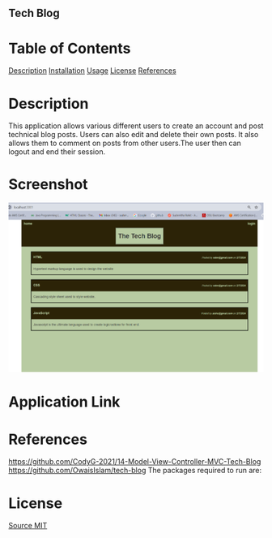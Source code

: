 ## Tech Blog

# Table of Contents
[Description](#description)
[Installation](#Installation)
[Usage](#Usage)
[License](#License)
[References](#References)
# Description

This application allows various different users to create an account and post technical blog posts. Users can also edit and delete their own posts. It also allows them to comment on posts from other users.The user then can logout and end their session.

# Screenshot
![webpage screenshot](./public/images/Screenshot%202024-02-07%20125615.png)

# Application Link



# References

https://github.com/CodyG-2021/14-Model-View-Controller-MVC-Tech-Blog
https://github.com/OwaisIslam/tech-blog
The packages required to run are:

# License

[Source MIT](#license)

